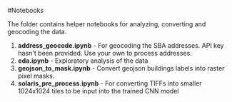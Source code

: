 #Notebooks

The folder contains helper notebooks for analyzing, converting and geocoding the data. 

1. **address_geocode.ipynb** - For geocoding the SBA addresses. API key hasn't been provided. Use your own to process addresses.
2. **eda.ipynb** - Exploratory analysis of the data
3. **geojson_to_mask.ipynb** - Convert geojson buildings labels into raster pixel masks.
4. **solaris_pre_process.ipynb** - For converting TIFFs into smaller 1024x1024 tiles to be input into the trained CNN model
